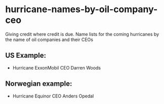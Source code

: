 # hurricane-names-by-oil-company-ceo
Giving credit where credit is due. Name lists for the coming hurricanes by the name of oil companies and their CEOs

## US Example:

* Hurricane ExxonMobil CEO Darren Woods

## Norwegian example:

* Hurricane Equinor CEO Anders Opedal
